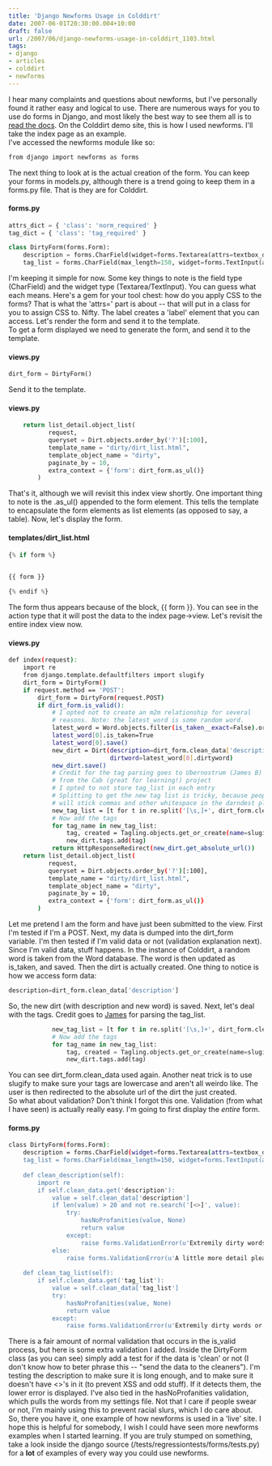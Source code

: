 ```yaml
---
title: 'Django Newforms Usage in Colddirt'
date: 2007-06-01T20:30:00.004+10:00
draft: false
url: /2007/06/django-newforms-usage-in-colddirt_1103.html
tags: 
- django
- articles
- colddirt
- newforms
---
```


I hear many complaints and questions about newforms, but I've personally found it rather easy and logical to use. There are numerous ways for you to use do forms in Django, and most likely the best way to see them all is to [read the docs](http://www.djangoproject.com/documentation/newforms/). On the Colddirt demo site, this is how I used newforms. I'll take the index page as an example.  
I've accessed the newforms module like so:  
```bash
from django import newforms as forms
```  
  
The next thing to look at is the actual creation of the form. You can keep your forms in models.py, although there is a trend going to keep them in a forms.py file. That is they are for Colddirt.  

#### forms.py

  
  
```python
attrs_dict = { 'class': 'norm_required' }
tag_dict = { 'class': 'tag_required' }

class DirtyForm(forms.Form):
    description = forms.CharField(widget=forms.Textarea(attrs=textbox_dict), label='What\'s your cold dirt?')
    tag_list = forms.CharField(max_length=150, widget=forms.TextInput(attrs=tag_dict), label='Tags')

```  
  
I'm keeping it simple for now. Some key things to note is the field type (CharField) and the widget type (Textarea/TextInput). You can guess what each means. Here's a gem for your tool chest: how do you apply CSS to the forms? That is what the 'attrs=' part is about -- that will put in a class for you to assign CSS to. Nifty. The label creates a 'label' element that you can access. Let's render the form and send it to the template.  
To get a form displayed we need to generate the form, and send it to the template.  

#### views.py

  
```python
dirt_form = DirtyForm() 
```  
  
Send it to the template.  

#### views.py

  
```python
    return list_detail.object_list(
           request,
           queryset = Dirt.objects.order_by('?')[:100],
           template_name = "dirty/dirt_list.html",
           template_object_name = "dirty",
           paginate_by = 10,
           extra_context = {'form': dirt_form.as_ul()}
        )
```  
  
That's it, although we will revisit this index view shortly. One important thing to note is the .as_ul() appended to the form element. This tells the template to encapsulate the form elements as list elements (as opposed to say, a table). Now, let's display the form.  

#### templates/dirt_list.html

  
```python
{% if form %}
        

{{ form }}

{% endif %}
```  
  
The form thus appears because of the block, {{ form }}. You can see in the action type that it will post the data to the index page->view. Let's revisit the entire index view now.  

#### views.py

  
  
```bash
def index(request):
    import re
    from django.template.defaultfilters import slugify
    dirt_form = DirtyForm()
    if request.method == 'POST':
        dirt_form = DirtyForm(request.POST)
        if dirt_form.is_valid():
            # I opted not to create an m2m relationship for several
            # reasons. Note: the latest_word is some random word.
            latest_word = Word.objects.filter(is_taken__exact=False).order_by('?')[:1]            
            latest_word[0].is_taken=True
            latest_word[0].save()
            new_dirt = Dirt(description=dirt_form.clean_data['description'],
                            dirtword=latest_word[0].dirtyword)
            new_dirt.save()
            # Credit for the tag parsing goes to Ubernostrum (James B)
            # from the Cab (great for learning!) project
            # I opted to not store tag_list in each entry
            # Splitting to get the new tag list is tricky, because people
            # will stick commas and other whitespace in the darndest places.
            new_tag_list = [t for t in re.split('[\s,]+', dirt_form.clean_data['tag_list']) if t]
            # Now add the tags
            for tag_name in new_tag_list:
                tag, created = Tagling.objects.get_or_create(name=slugify(tag_name), slug=slugify(tag_name))
                new_dirt.tags.add(tag)
            return HttpResponseRedirect(new_dirt.get_absolute_url())
    return list_detail.object_list(
           request,
           queryset = Dirt.objects.order_by('?')[:100],
           template_name = "dirty/dirt_list.html",
           template_object_name = "dirty",
           paginate_by = 10,
           extra_context = {'form': dirt_form.as_ul()}
        )
```  
  
Let me pretend I am the form and have just been submitted to the view. First I'm tested if I'm a POST. Next, my data is dumped into the dirt_form variable. I'm then tested if I'm valid data or not (validation explanation next). Since I'm valid data, stuff happens. In the instance of Colddirt, a random word is taken from the Word database. The word is then updated as is_taken, and saved. Then the dirt is actually created. One thing to notice is how we access form data:  
```python
description=dirt_form.clean_data['description']
```  
  
So, the new dirt (with description and new word) is saved. Next, let's deal with the tags. Credit goes to [James](http://www.b-list.org/) for parsing the tag_list.  
```python
            new_tag_list = [t for t in re.split('[\s,]+', dirt_form.clean_data['tag_list']) if t]
            # Now add the tags
            for tag_name in new_tag_list:
                tag, created = Tagling.objects.get_or_create(name=slugify(tag_name), slug=slugify(tag_name))
                new_dirt.tags.add(tag)
```  
  
You can see dirt_form.clean_data used again. Another neat trick is to use slugify to make sure your tags are lowercase and aren't all weirdo like. The user is then redirected to the absolute url of the dirt the just created.  
So what about validation? Don't think I forgot this one. Validation (from what I have seen) is actually really easy. I'm going to first display the _entire_ form.  

#### forms.py

  
```bash
class DirtyForm(forms.Form):
    description = forms.CharField(widget=forms.Textarea(attrs=textbox_dict), label='What\'s your cold dirt?')
    tag_list = forms.CharField(max_length=150, widget=forms.TextInput(attrs=tag_dict), label='Tags')
 
    def clean_description(self):
        import re
        if self.clean_data.get('description'):
            value = self.clean_data['description']
            if len(value) > 20 and not re.search('[<>]', value):
                try: 
                    hasNoProfanities(value, None)
                    return value
                except:
                    raise forms.ValidationError(u'Extremily dirty words, racial slurs and random crap characters are not allowed in dirt.') 
            else:
                raise forms.ValidationError(u'A little more detail please. No HTML.')
               
    def clean_tag_list(self):
        if self.clean_data.get('tag_list'):
            value = self.clean_data['tag_list']
            try: 
                hasNoProfanities(value, None)
                return value
            except:
                raise forms.ValidationError(u'Extremily dirty words or racial slurs are not allowed!')

```  
  
There is a fair amount of normal validation that occurs in the is_valid process, but here is some extra validation I added. Inside the DirtyForm class (as you can see) simply add a test for if the data is 'clean' or not (I don't know how to beter phrase this -- "send the data to the cleaners"). I'm testing the description to make sure it is long enough, and to make sure it doesn't have <>'s in it (to prevent XSS and odd stuff). If it detects them, the lower error is displayed. I've also tied in the hasNoProfanities validation, which pulls the words from my settings file. Not that I care if people swear or not, I'm mainly using this to prevent racial slurs, which I do care about.  
So, there you have it, one example of how newforms is used in a 'live' site. I hope this is helpful for somebody, I wish I could have seen more newforms examples when I started learning. If you are truly stumped on something, take a look inside the django source (/tests/regressiontests/forms/tests.py) for a **lot** of examples of every way you could use newforms.